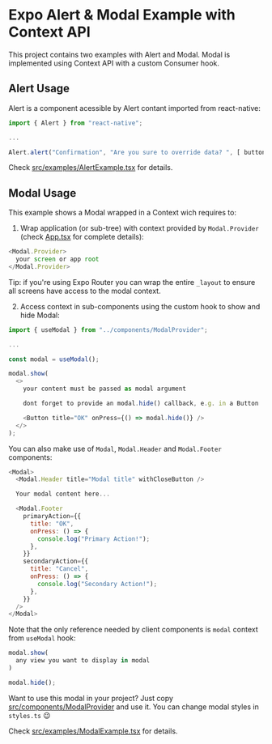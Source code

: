 <!-- prettier-ignore-start -->
# Expo Alert & Modal Example with Context API

This project contains two examples with Alert and Modal. Modal is implemented using Context API with a custom Consumer hook.

## Alert Usage

Alert is a component acessible by Alert contant imported from react-native:

```js
import { Alert } from "react-native";

...

Alert.alert("Confirmation", "Are you sure to override data? ", [ buttons array ]);
```

Check [src/examples/AlertExample.tsx](src/examples/AlertExample.tsx) for details.

## Modal Usage

This example shows a Modal wrapped in a Context wich requires to:

1. Wrap application (or sub-tree) with context provided by `Modal.Provider` (check [App.tsx](App.tsx) for complete details):

```js
<Modal.Provider>
  your screen or app root
</Modal.Provider>
```

Tip: if you're using Expo Router you can wrap the entire `_layout` to ensure all screens have access to the modal context.

2. Access context in sub-components using the custom hook to show and hide Modal:

```js
import { useModal } from "../components/ModalProvider";

...

const modal = useModal();

modal.show(
  <>
    your content must be passed as modal argument

    dont forget to provide an modal.hide() callback, e.g. in a Button

    <Button title="OK" onPress={() => modal.hide()} />
  </>
);

```

You can also make use of `Modal`, `Modal.Header` and `Modal.Footer` components:

```js
<Modal>
  <Modal.Header title="Modal title" withCloseButton />

  Your modal content here...

  <Modal.Footer
    primaryAction={{
      title: "OK",
      onPress: () => {
        console.log("Primary Action!");
      },
    }}
    secondaryAction={{
      title: "Cancel",
      onPress: () => {
        console.log("Secondary Action!");
      },
    }}
  />
</Modal>

```


Note that the only reference needed by client components is `modal` context from `useModal` hook:

```js
modal.show( 
  any view you want to display in modal 
)
```

```js
modal.hide();
```

Want to use this modal in your project? Just copy [src/components/ModalProvider](src/components/ModalProvider) and use it. You can change modal styles in `styles.ts` 😉

Check [src/examples/ModalExample.tsx](src/examples/ModalExample.tsx) for details.

<!-- prettier-ignore-end -->
